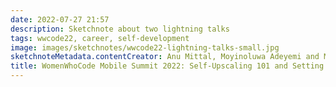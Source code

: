 ```yaml
---
date: 2022-07-27 21:57
description: Sketchnote about two lightning talks 
tags: wwcode22, career, self-development
image: images/sketchnotes/wwcode22-lightning-talks-small.jpg
sketchnoteMetadata.contentCreator: Anu Mittal, Moyinoluwa Adeyemi and Madona Wambua
title: WomenWhoCode Mobile Summit 2022: Self-Upscaling 101 and Setting Yourself up for Success: Fireside Chat with an Android Expert
---
```

